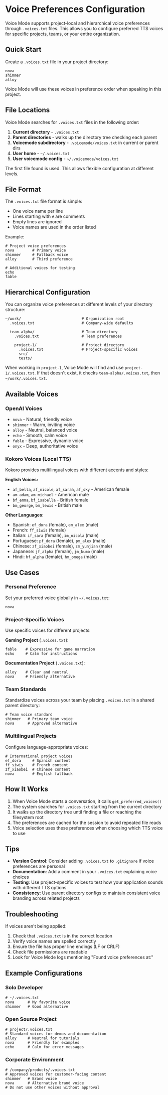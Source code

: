 # Voice Preferences Configuration

Voice Mode supports project-local and hierarchical voice preferences through `.voices.txt` files. This allows you to configure preferred TTS voices for specific projects, teams, or your entire organization.

## Quick Start

Create a `.voices.txt` file in your project directory:

```
nova
shimmer
alloy
```

Voice Mode will use these voices in preference order when speaking in this project.

## File Locations

Voice Mode searches for `.voices.txt` files in the following order:

1. **Current directory** - `.voices.txt`
2. **Parent directories** - walks up the directory tree checking each parent
3. **Voicemode subdirectory** - `.voicemode/voices.txt` in current or parent dirs
4. **User home** - `~/.voices.txt`
5. **User voicemode config** - `~/.voicemode/voices.txt`

The first file found is used. This allows flexible configuration at different levels.

## File Format

The `.voices.txt` file format is simple:
- One voice name per line
- Lines starting with `#` are comments
- Empty lines are ignored
- Voice names are used in the order listed

Example:
```
# Project voice preferences
nova        # Primary voice
shimmer     # Fallback voice
alloy       # Third preference

# Additional voices for testing
echo
fable
```

## Hierarchical Configuration

You can organize voice preferences at different levels of your directory structure:

```
~/work/                           # Organization root
  .voices.txt                     # Company-wide defaults
  
  team-alpha/                     # Team directory
    .voices.txt                   # Team preferences
    
    project-1/                    # Project directory
      .voices.txt                 # Project-specific voices
      src/
      tests/
```

When working in `project-1`, Voice Mode will find and use `project-1/.voices.txt`. If that doesn't exist, it checks `team-alpha/.voices.txt`, then `~/work/.voices.txt`.

## Available Voices

### OpenAI Voices
- `nova` - Natural, friendly voice
- `shimmer` - Warm, inviting voice  
- `alloy` - Neutral, balanced voice
- `echo` - Smooth, calm voice
- `fable` - Expressive, dynamic voice
- `onyx` - Deep, authoritative voice

### Kokoro Voices (Local TTS)
Kokoro provides multilingual voices with different accents and styles:

**English Voices:**
- `af_bella`, `af_nicole`, `af_sarah`, `af_sky` - American female
- `am_adam`, `am_michael` - American male
- `bf_emma`, `bf_isabella` - British female
- `bm_george`, `bm_lewis` - British male

**Other Languages:**
- Spanish: `ef_dora` (female), `em_alex` (male)
- French: `ff_siwis` (female)
- Italian: `if_sara` (female), `im_nicola` (male)
- Portuguese: `pf_dora` (female), `pm_alex` (male)
- Chinese: `zf_xiaobei` (female), `zm_yunjian` (male)
- Japanese: `jf_alpha` (female), `jm_kumo` (male)
- Hindi: `hf_alpha` (female), `hm_omega` (male)

## Use Cases

### Personal Preference
Set your preferred voice globally in `~/.voices.txt`:
```
nova
```

### Project-Specific Voices
Use specific voices for different projects:

**Gaming Project** (`.voices.txt`):
```
fable    # Expressive for game narration
echo     # Calm for instructions
```

**Documentation Project** (`.voices.txt`):
```
alloy    # Clear and neutral
nova     # Friendly alternative
```

### Team Standards
Standardize voices across your team by placing `.voices.txt` in a shared parent directory:
```
# Team voice standard
shimmer   # Primary team voice
nova      # Approved alternative
```

### Multilingual Projects
Configure language-appropriate voices:
```
# International project voices
ef_dora     # Spanish content
ff_siwis    # French content  
zf_xiaobei  # Chinese content
nova        # English fallback
```

## How It Works

1. When Voice Mode starts a conversation, it calls `get_preferred_voices()`
2. The system searches for `.voices.txt` starting from the current directory
3. It walks up the directory tree until finding a file or reaching the filesystem root
4. The preferences are cached for the session to avoid repeated file reads
5. Voice selection uses these preferences when choosing which TTS voice to use

## Tips

- **Version Control**: Consider adding `.voices.txt` to `.gitignore` if voice preferences are personal
- **Documentation**: Add a comment in your `.voices.txt` explaining voice choices
- **Testing**: Use project-specific voices to test how your application sounds with different TTS options
- **Consistency**: Use parent directory configs to maintain consistent voice branding across related projects

## Troubleshooting

If voices aren't being applied:
1. Check that `.voices.txt` is in the correct location
2. Verify voice names are spelled correctly
3. Ensure the file has proper line endings (LF or CRLF)
4. Check file permissions are readable
5. Look for Voice Mode logs mentioning "Found voice preferences at:"

## Example Configurations

### Solo Developer
```
# ~/.voices.txt
nova      # My favorite voice
shimmer   # Good alternative
```

### Open Source Project
```
# project/.voices.txt  
# Standard voices for demos and documentation
alloy     # Neutral for tutorials
nova      # Friendly for examples
echo      # Calm for error messages
```

### Corporate Environment
```
# /company/products/.voices.txt
# Approved voices for customer-facing content
shimmer   # Brand voice
nova      # Alternative brand voice
# Do not use other voices without approval
```